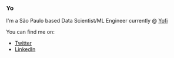 ### Yo

I'm a São Paulo based Data Scientist/ML Engineer currently @ [Yofi](https://github.com/BotNotOrg)

You can find me on:
- [Twitter](https://twitter.com/noelveliezer)
- [LinkedIn](https://linkedin.com/in/noeleliezer)
